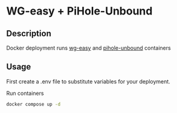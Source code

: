 # WG-easy + PiHole-Unbound

## Description

Docker deployment runs [wg-easy](https://github.com/WeeJeWel/wg-easy) and [pihole-unbound](https://github.com/chriscrowe/docker-pihole-unbound/tree/main/one-container) containers

## Usage

First create a .env file to substitute variables for your deployment.

Run containers

```sh
docker compose up -d
```
